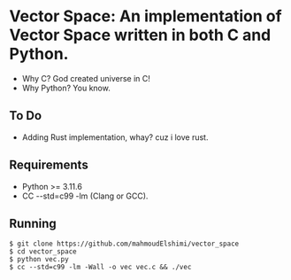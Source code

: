 Vector Space:  An implementation of Vector Space written in both C and Python.
==============================================================================
- Why C? God created universe in C!
- Why Python? You know. 

To Do
-----
- Adding Rust implementation, whay? cuz i love rust.  

Requirements
------------
- Python >= 3.11.6
- CC --std=c99 -lm (Clang or GCC).

Running
-------
```
$ git clone https://github.com/mahmoudElshimi/vector_space
$ cd vector_space
$ python vec.py
$ cc --std=c99 -lm -Wall -o vec vec.c && ./vec
```

